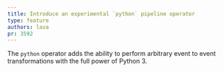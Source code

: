 ```yaml
---
title: Introduce an experimental `python` pipeline operator
type: feature
authors: lava
pr: 3592
---
```


The `python` operator adds the ability to perform arbitrary event to event
transformations with the full power of Python 3.
